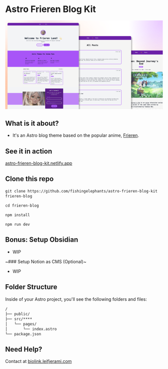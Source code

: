 # Astro Frieren Blog Kit

![cover](./public/astro-frieren-theme-light.png)

## What is it about?

- It's an Astro blog theme based on the popular anime, [Frieren](https://en.wikipedia.org/wiki/Frieren).

## See it in action

[astro-frieren-blog-kit.netlify.app](https://astro-frieren-blog-kit.netlify.app)

## Clone this repo

```
git clone https://github.com/fishingelephants/astro-frieren-blog-kit frieren-blog
```

```
cd frieren-blog
```

```
npm install
```

```
npm run dev
```

## Bonus: Setup Obsidian

- WIP

~### Setup Notion as CMS (Optional)~

- WIP

## Folder Structure

Inside of your Astro project, you'll see the following folders and files:

```text
/
├── public/
├── src/****
│   └── pages/
│       └── index.astro
└── package.json
```

## Need Help?

Contact at [biolink.leifjerami.com](https://biolink.leifjerami.com)
